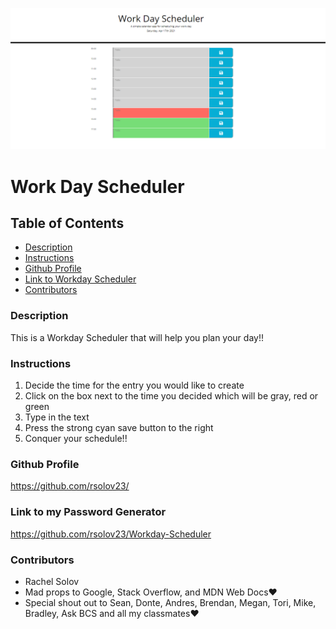 ![A screenshot of the web page](/develop/assets/images/Capture.png)

# Work Day Scheduler

## Table of Contents

- [Description](#description)
- [Instructions](#instructions)
- [Github Profile](#github-profile)
- [Link to Workday Scheduler](#link-workday-scheduler)
- [Contributors](#contributors)

### Description

This is a Workday Scheduler that will help you plan your day!!

### Instructions

1. Decide the time for the entry you would like to create
2. Click on the box next to the time you decided which will be gray, red or green
3. Type in the text
4. Press the strong cyan save button to the right
5. Conquer your schedule!!

### Github Profile

https://github.com/rsolov23/

### Link to my Password Generator

https://github.com/rsolov23/Workday-Scheduler

### Contributors

- Rachel Solov
- Mad props to Google, Stack Overflow, and MDN Web Docs❤️
- Special shout out to Sean, Donte, Andres, Brendan, Megan, Tori, Mike, Bradley, Ask BCS and all my classmates❤️
